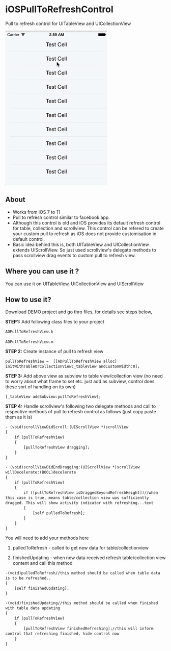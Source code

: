 iOSPullToRefreshControl
=======================

Pull to refresh control for UITableView and UICollectionView

![      ](/iOSPullToRefresh.gif "")


## About 

* Works from iOS 7 to 11
* Pull to refresh control similar to facebook app. 
* Although this control is old and iOS provides its default refresh control for table, collection and scrollview. This control can be refered to create your custom pull to refresh as iOS does not provide customisation in default control.
* Basic idea behind this is, both UITableView and UICollectionView extends UIScrollView. So just used scrollview's delegate methods to pass scrollview drag events to custom pull to refresh view.


## Where you can use it ?

You can use it on UITableView, UICollectionView and UIScrollView



How to use it?
-------------

Download DEMO project and go thro files, for details see steps below,

**STEP1:** Add following class files to your project 

```
ADPullToRefreshView.h

ADPullToRefreshView.m
```
      
**STEP 2:** Create instance of pull to refresh view
  
``` 
pullToRefreshView =  [[ADPullToRefreshView alloc] initWithTableOrCollectionView:_tableView andCustomWidth:0];  

```
   
**STEP 3:** Add above view as subview to table view/collection view (no need to worry about what frame to set etc. just add as subview, control does these sort of handling on its own)
   
 ```
 [_tableView addSubview:pullToRefreshView];
 ```

**STEP 4:** Handle scrollview's following two delegate methods and call to respective methods of pull to refresh control as follows (just copy paste them as it is)
   
```
- (void)scrollViewDidScroll:(UIScrollView *)scrollView
{
    if (pullToRefreshView)
    {
        [pullToRefreshView dragging];
    }
}
```

```
- (void)scrollViewDidEndDragging:(UIScrollView *)scrollView willDecelerate:(BOOL)decelerate
{
    if (pullToRefreshView)
    {
        if ([pullToRefreshView isDraggedBeyondRefreshHeight])//when this case is true, means table/collection view was sufficiently dragged. This will show activity indicator with refreshing...text
        {
            [self pulledToRefresh];
        }
    }
}
```
                                                                          
                                                                          
  You will need to add your methods here 
  
  1. pulledToRefresh - called to get new data for table/collectionview 
  
  2. finishedUpdating - when new data received refresh table/collection view content and call this method
  
  
```
-(void)pulledToRefresh//this method should be called when table data is to be refreshed..
{
    [self finishedUpdating];
}
```
  
```
-(void)finishedUpdating//this method should be called when finished with table data updating
{
    if (pullToRefreshView)
    {
        [pullToRefreshView finishedRefreshing];//this will inform control that refreshing finished, hide control now
    }
}
```






